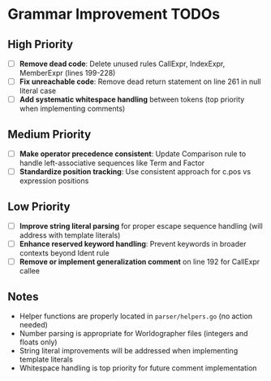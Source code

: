 # Grammar Improvement TODOs

## High Priority

- [ ] **Remove dead code**: Delete unused rules CallExpr, IndexExpr, MemberExpr (lines 199-228)
- [ ] **Fix unreachable code**: Remove dead return statement on line 261 in null literal case  
- [ ] **Add systematic whitespace handling** between tokens (top priority when implementing comments)

## Medium Priority

- [ ] **Make operator precedence consistent**: Update Comparison rule to handle left-associative sequences like Term and Factor
- [ ] **Standardize position tracking**: Use consistent approach for c.pos vs expression positions

## Low Priority

- [ ] **Improve string literal parsing** for proper escape sequence handling (will address with template literals)
- [ ] **Enhance reserved keyword handling**: Prevent keywords in broader contexts beyond Ident rule
- [ ] **Remove or implement generalization comment** on line 192 for CallExpr callee

## Notes

- Helper functions are properly located in `parser/helpers.go` (no action needed)
- Number parsing is appropriate for Worldographer files (integers and floats only)
- String literal improvements will be addressed when implementing template literals
- Whitespace handling is top priority for future comment implementation
